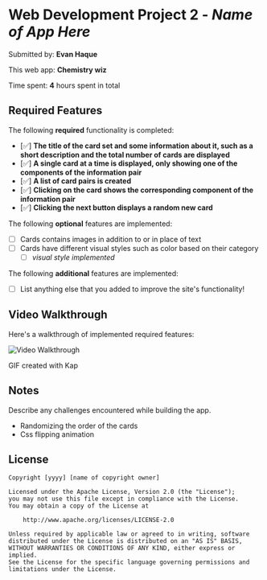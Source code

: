 # Web Development Project 2 - *Name of App Here*

Submitted by: **Evan Haque**

This web app: **Chemistry wiz**

Time spent: **4** hours spent in total

## Required Features

The following **required** functionality is completed:

- [✅] **The title of the card set and some information about it, such as a short description and the total number of cards are displayed**
- [✅] **A single card at a time is displayed, only showing one of the components of the information pair**
- [✅] **A list of card pairs is created**
- [✅] **Clicking on the card shows the corresponding component of the information pair**
- [✅] **Clicking the next button displays a random new card**

The following **optional** features are implemented:

- [ ] Cards contains images in addition to or in place of text
- [ ] Cards have different visual styles such as color based on their category
  - [ ] *visual style implemented*

The following **additional** features are implemented:

* [ ] List anything else that you added to improve the site's functionality!

## Video Walkthrough

Here's a walkthrough of implemented required features:

<img src='src/project2.gif' title='Video Walkthrough' width='' alt='Video Walkthrough' />

<!-- Replace this with whatever GIF tool you used! -->
GIF created with Kap 
<!-- Recommended tools:
[Kap](https://getkap.co/) for macOS
[ScreenToGif](https://www.screentogif.com/) for Windows
[peek](https://github.com/phw/peek) for Linux. -->

## Notes

Describe any challenges encountered while building the app.
* Randomizing the order of the cards
* Css flipping animation

## License

    Copyright [yyyy] [name of copyright owner]

    Licensed under the Apache License, Version 2.0 (the "License");
    you may not use this file except in compliance with the License.
    You may obtain a copy of the License at

        http://www.apache.org/licenses/LICENSE-2.0

    Unless required by applicable law or agreed to in writing, software
    distributed under the License is distributed on an "AS IS" BASIS,
    WITHOUT WARRANTIES OR CONDITIONS OF ANY KIND, either express or implied.
    See the License for the specific language governing permissions and
    limitations under the License.
